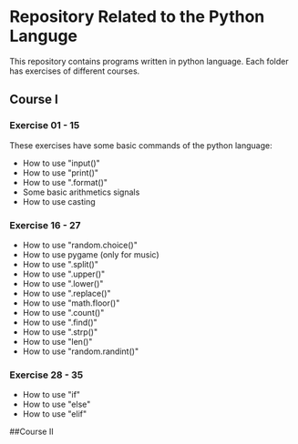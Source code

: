 # Repository Related to the Python Languge
This repository contains programs written in python language. Each folder has exercises of different courses.

## Course I
### Exercise 01 - 15
These exercises have some basic commands of the python language: 

* How to use "input()"
* How to use "print()"
* How to use ".format()"
* Some basic arithmetics signals
* How to use casting

### Exercise 16 - 27

* How to use "random.choice()"
* How to use pygame (only for music)
* How to use ".split()"
* How to use ".upper()"
* How to use ".lower()"
* How to use ".replace()"
* How to use "math.floor()"
* How to use ".count()"
* How to use ".find()"
* How to use ".strp()"
* How to use "len()"
* How to use "random.randint()"

### Exercise 28 - 35

* How to use "if"
* How to use "else"
* How to use "elif"

##Course II
